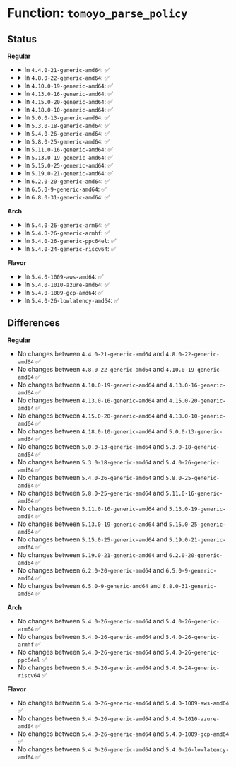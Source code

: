 # Function: <code>tomoyo_parse_policy</code>

## Status
<b>Regular</b>
<ul>
<li>
<details>
<summary>In <code>4.4.0-21-generic-amd64</code>: ✅</summary>

```c
int tomoyo_parse_policy(struct tomoyo_io_buffer * head, char * line)
```

```json
{
  "name": "tomoyo_parse_policy",
  "collision_type": "Unique Static",
  "inline_type": "No",
  "funcs": [
    {
      "addr": 18446744071582417728,
      "name": "tomoyo_parse_policy",
      "external": false,
      "loc": "security/tomoyo/common.c:2547",
      "file": "security/tomoyo/common.c",
      "inline": "seen, unknown",
      "caller_inline": [],
      "caller_func": [
        "security/tomoyo/common.c:tomoyo_load_builtin_policy",
        "security/tomoyo/common.c:tomoyo_write_control"
      ]
    }
  ],
  "symbols": [
    {
      "addr": 18446744071582417728,
      "name": "tomoyo_parse_policy",
      "section": ".text",
      "bind": "STB_LOCAL",
      "size": 234
    }
  ]
}
```
</details>
</li>
<li>
<details>
<summary>In <code>4.8.0-22-generic-amd64</code>: ✅</summary>

```c
int tomoyo_parse_policy(struct tomoyo_io_buffer * head, char * line)
```

```json
{
  "name": "tomoyo_parse_policy",
  "collision_type": "Unique Static",
  "inline_type": "No",
  "funcs": [
    {
      "addr": 18446744071582639184,
      "name": "tomoyo_parse_policy",
      "external": false,
      "loc": "security/tomoyo/common.c:2547",
      "file": "security/tomoyo/common.c",
      "inline": "seen, unknown",
      "caller_inline": [],
      "caller_func": [
        "security/tomoyo/common.c:tomoyo_write_control",
        "security/tomoyo/common.c:tomoyo_load_builtin_policy"
      ]
    }
  ],
  "symbols": [
    {
      "addr": 18446744071582639184,
      "name": "tomoyo_parse_policy",
      "section": ".text",
      "bind": "STB_LOCAL",
      "size": 245
    }
  ]
}
```
</details>
</li>
<li>
<details>
<summary>In <code>4.10.0-19-generic-amd64</code>: ✅</summary>

```c
int tomoyo_parse_policy(struct tomoyo_io_buffer * head, char * line)
```

```json
{
  "name": "tomoyo_parse_policy",
  "collision_type": "Unique Static",
  "inline_type": "No",
  "funcs": [
    {
      "addr": 18446744071582732336,
      "name": "tomoyo_parse_policy",
      "external": false,
      "loc": "security/tomoyo/common.c:2547",
      "file": "security/tomoyo/common.c",
      "inline": "seen, unknown",
      "caller_inline": [],
      "caller_func": [
        "security/tomoyo/common.c:tomoyo_write_control",
        "security/tomoyo/common.c:tomoyo_load_builtin_policy"
      ]
    }
  ],
  "symbols": [
    {
      "addr": 18446744071582732336,
      "name": "tomoyo_parse_policy",
      "section": ".text",
      "bind": "STB_LOCAL",
      "size": 245
    }
  ]
}
```
</details>
</li>
<li>
<details>
<summary>In <code>4.13.0-16-generic-amd64</code>: ✅</summary>

```c
int tomoyo_parse_policy(struct tomoyo_io_buffer * head, char * line)
```

```json
{
  "name": "tomoyo_parse_policy",
  "collision_type": "Unique Static",
  "inline_type": "No",
  "funcs": [
    {
      "addr": 18446744071582825040,
      "name": "tomoyo_parse_policy",
      "external": false,
      "loc": "security/tomoyo/common.c:2547",
      "file": "security/tomoyo/common.c",
      "inline": "seen, unknown",
      "caller_inline": [],
      "caller_func": [
        "security/tomoyo/common.c:tomoyo_write_control",
        "security/tomoyo/common.c:tomoyo_load_builtin_policy"
      ]
    }
  ],
  "symbols": [
    {
      "addr": 18446744071582825040,
      "name": "tomoyo_parse_policy",
      "section": ".text",
      "bind": "STB_LOCAL",
      "size": 239
    }
  ]
}
```
</details>
</li>
<li>
<details>
<summary>In <code>4.15.0-20-generic-amd64</code>: ✅</summary>

```c
int tomoyo_parse_policy(struct tomoyo_io_buffer * head, char * line)
```

```json
{
  "name": "tomoyo_parse_policy",
  "collision_type": "Unique Static",
  "inline_type": "No",
  "funcs": [
    {
      "addr": 18446744071582981856,
      "name": "tomoyo_parse_policy",
      "external": false,
      "loc": "security/tomoyo/common.c:2548",
      "file": "security/tomoyo/common.c",
      "inline": "seen, unknown",
      "caller_inline": [],
      "caller_func": [
        "security/tomoyo/common.c:tomoyo_write_control",
        "security/tomoyo/common.c:tomoyo_load_builtin_policy"
      ]
    }
  ],
  "symbols": [
    {
      "addr": 18446744071582981856,
      "name": "tomoyo_parse_policy",
      "section": ".text",
      "bind": "STB_LOCAL",
      "size": 245
    }
  ]
}
```
</details>
</li>
<li>
<details>
<summary>In <code>4.18.0-10-generic-amd64</code>: ✅</summary>

```c
int tomoyo_parse_policy(struct tomoyo_io_buffer * head, char * line)
```

```json
{
  "name": "tomoyo_parse_policy",
  "collision_type": "Unique Static",
  "inline_type": "No",
  "funcs": [
    {
      "addr": 18446744071583182064,
      "name": "tomoyo_parse_policy",
      "external": false,
      "loc": "security/tomoyo/common.c:2548",
      "file": "security/tomoyo/common.c",
      "inline": "seen, unknown",
      "caller_inline": [],
      "caller_func": [
        "security/tomoyo/common.c:tomoyo_write_control",
        "security/tomoyo/common.c:tomoyo_load_builtin_policy"
      ]
    }
  ],
  "symbols": [
    {
      "addr": 18446744071583182064,
      "name": "tomoyo_parse_policy",
      "section": ".text",
      "bind": "STB_LOCAL",
      "size": 242
    }
  ]
}
```
</details>
</li>
<li>
<details>
<summary>In <code>5.0.0-13-generic-amd64</code>: ✅</summary>

```c
int tomoyo_parse_policy(struct tomoyo_io_buffer * head, char * line)
```

```json
{
  "name": "tomoyo_parse_policy",
  "collision_type": "Unique Static",
  "inline_type": "No",
  "funcs": [
    {
      "addr": 18446744071583298384,
      "name": "tomoyo_parse_policy",
      "external": false,
      "loc": "security/tomoyo/common.c:2549",
      "file": "security/tomoyo/common.c",
      "inline": "seen, unknown",
      "caller_inline": [],
      "caller_func": [
        "security/tomoyo/common.c:tomoyo_write_control",
        "security/tomoyo/common.c:tomoyo_load_builtin_policy"
      ]
    }
  ],
  "symbols": [
    {
      "addr": 18446744071583298384,
      "name": "tomoyo_parse_policy",
      "section": ".text",
      "bind": "STB_LOCAL",
      "size": 242
    }
  ]
}
```
</details>
</li>
<li>
<details>
<summary>In <code>5.3.0-18-generic-amd64</code>: ✅</summary>

```c
int tomoyo_parse_policy(struct tomoyo_io_buffer * head, char * line)
```

```json
{
  "name": "tomoyo_parse_policy",
  "collision_type": "Unique Static",
  "inline_type": "No",
  "funcs": [
    {
      "addr": 18446744071583485856,
      "name": "tomoyo_parse_policy",
      "external": false,
      "loc": "security/tomoyo/common.c:2619",
      "file": "security/tomoyo/common.c",
      "inline": "seen, unknown",
      "caller_inline": [],
      "caller_func": [
        "security/tomoyo/common.c:tomoyo_write_control",
        "security/tomoyo/common.c:tomoyo_load_builtin_policy"
      ]
    }
  ],
  "symbols": [
    {
      "addr": 18446744071583485856,
      "name": "tomoyo_parse_policy",
      "section": ".text",
      "bind": "STB_LOCAL",
      "size": 256
    }
  ]
}
```
</details>
</li>
<li>
<details>
<summary>In <code>5.4.0-26-generic-amd64</code>: ✅</summary>

```c
int tomoyo_parse_policy(struct tomoyo_io_buffer * head, char * line)
```

```json
{
  "name": "tomoyo_parse_policy",
  "collision_type": "Unique Static",
  "inline_type": "No",
  "funcs": [
    {
      "addr": 18446744071583591808,
      "name": "tomoyo_parse_policy",
      "external": false,
      "loc": "security/tomoyo/common.c:2618",
      "file": "security/tomoyo/common.c",
      "inline": "seen, unknown",
      "caller_inline": [],
      "caller_func": [
        "security/tomoyo/common.c:tomoyo_write_control",
        "security/tomoyo/common.c:tomoyo_load_builtin_policy"
      ]
    }
  ],
  "symbols": [
    {
      "addr": 18446744071583591808,
      "name": "tomoyo_parse_policy",
      "section": ".text",
      "bind": "STB_LOCAL",
      "size": 256
    }
  ]
}
```
</details>
</li>
<li>
<details>
<summary>In <code>5.8.0-25-generic-amd64</code>: ✅</summary>

```c
int tomoyo_parse_policy(struct tomoyo_io_buffer * head, char * line)
```

```json
{
  "name": "tomoyo_parse_policy",
  "collision_type": "Unique Static",
  "inline_type": "No",
  "funcs": [
    {
      "addr": 18446744071583944080,
      "name": "tomoyo_parse_policy",
      "external": false,
      "loc": "security/tomoyo/common.c:2618",
      "file": "security/tomoyo/common.c",
      "inline": "seen, unknown",
      "caller_inline": [],
      "caller_func": [
        "security/tomoyo/common.c:tomoyo_write_control",
        "security/tomoyo/common.c:tomoyo_load_builtin_policy"
      ]
    }
  ],
  "symbols": [
    {
      "addr": 18446744071583944080,
      "name": "tomoyo_parse_policy",
      "section": ".text",
      "bind": "STB_LOCAL",
      "size": 256
    }
  ]
}
```
</details>
</li>
<li>
<details>
<summary>In <code>5.11.0-16-generic-amd64</code>: ✅</summary>

```c
int tomoyo_parse_policy(struct tomoyo_io_buffer * head, char * line)
```

```json
{
  "name": "tomoyo_parse_policy",
  "collision_type": "Unique Static",
  "inline_type": "No",
  "funcs": [
    {
      "addr": 18446744071584063920,
      "name": "tomoyo_parse_policy",
      "external": false,
      "loc": "security/tomoyo/common.c:2618",
      "file": "security/tomoyo/common.c",
      "inline": "seen, unknown",
      "caller_inline": [],
      "caller_func": [
        "security/tomoyo/common.c:tomoyo_write_control",
        "security/tomoyo/common.c:tomoyo_load_builtin_policy"
      ]
    }
  ],
  "symbols": [
    {
      "addr": 18446744071584063920,
      "name": "tomoyo_parse_policy",
      "section": ".text",
      "bind": "STB_LOCAL",
      "size": 256
    }
  ]
}
```
</details>
</li>
<li>
<details>
<summary>In <code>5.13.0-19-generic-amd64</code>: ✅</summary>

```c
int tomoyo_parse_policy(struct tomoyo_io_buffer * head, char * line)
```

```json
{
  "name": "tomoyo_parse_policy",
  "collision_type": "Unique Static",
  "inline_type": "No",
  "funcs": [
    {
      "addr": 18446744071584091856,
      "name": "tomoyo_parse_policy",
      "external": false,
      "loc": "security/tomoyo/common.c:2618",
      "file": "security/tomoyo/common.c",
      "inline": "seen, unknown",
      "caller_inline": [],
      "caller_func": [
        "security/tomoyo/common.c:tomoyo_write_control",
        "security/tomoyo/common.c:tomoyo_load_builtin_policy"
      ]
    }
  ],
  "symbols": [
    {
      "addr": 18446744071584091856,
      "name": "tomoyo_parse_policy",
      "section": ".text",
      "bind": "STB_LOCAL",
      "size": 254
    }
  ]
}
```
</details>
</li>
<li>
<details>
<summary>In <code>5.15.0-25-generic-amd64</code>: ✅</summary>

```c
int tomoyo_parse_policy(struct tomoyo_io_buffer * head, char * line)
```

```json
{
  "name": "tomoyo_parse_policy",
  "collision_type": "Unique Static",
  "inline_type": "No",
  "funcs": [
    {
      "addr": 18446744071584466224,
      "name": "tomoyo_parse_policy",
      "external": false,
      "loc": "security/tomoyo/common.c:2618",
      "file": "security/tomoyo/common.c",
      "inline": "seen, unknown",
      "caller_inline": [],
      "caller_func": [
        "security/tomoyo/common.c:tomoyo_write_control",
        "security/tomoyo/common.c:tomoyo_load_builtin_policy"
      ]
    }
  ],
  "symbols": [
    {
      "addr": 18446744071584466224,
      "name": "tomoyo_parse_policy",
      "section": ".text",
      "bind": "STB_LOCAL",
      "size": 258
    }
  ]
}
```
</details>
</li>
<li>
<details>
<summary>In <code>5.19.0-21-generic-amd64</code>: ✅</summary>

```c
int tomoyo_parse_policy(struct tomoyo_io_buffer * head, char * line)
```

```json
{
  "name": "tomoyo_parse_policy",
  "collision_type": "Unique Static",
  "inline_type": "No",
  "funcs": [
    {
      "addr": 18446744071585101328,
      "name": "tomoyo_parse_policy",
      "external": false,
      "loc": "security/tomoyo/common.c:2609",
      "file": "security/tomoyo/common.c",
      "inline": "seen, unknown",
      "caller_inline": [],
      "caller_func": [
        "security/tomoyo/common.c:tomoyo_write_control",
        "security/tomoyo/common.c:tomoyo_load_builtin_policy"
      ]
    }
  ],
  "symbols": [
    {
      "addr": 18446744071585101328,
      "name": "tomoyo_parse_policy",
      "section": ".text",
      "bind": "STB_LOCAL",
      "size": 253
    }
  ]
}
```
</details>
</li>
<li>
<details>
<summary>In <code>6.2.0-20-generic-amd64</code>: ✅</summary>

```c
int tomoyo_parse_policy(struct tomoyo_io_buffer * head, char * line)
```

```json
{
  "name": "tomoyo_parse_policy",
  "collision_type": "Unique Static",
  "inline_type": "No",
  "funcs": [
    {
      "addr": 18446744071585825232,
      "name": "tomoyo_parse_policy",
      "external": false,
      "loc": "security/tomoyo/common.c:2609",
      "file": "security/tomoyo/common.c",
      "inline": "seen, unknown",
      "caller_inline": [],
      "caller_func": [
        "security/tomoyo/common.c:tomoyo_write_control",
        "security/tomoyo/common.c:tomoyo_load_builtin_policy"
      ]
    }
  ],
  "symbols": [
    {
      "addr": 18446744071585825232,
      "name": "tomoyo_parse_policy",
      "section": ".text",
      "bind": "STB_LOCAL",
      "size": 253
    }
  ]
}
```
</details>
</li>
<li>
<details>
<summary>In <code>6.5.0-9-generic-amd64</code>: ✅</summary>

```c
int tomoyo_parse_policy(struct tomoyo_io_buffer * head, char * line)
```

```json
{
  "name": "tomoyo_parse_policy",
  "collision_type": "Unique Static",
  "inline_type": "No",
  "funcs": [
    {
      "addr": 18446744071586057248,
      "name": "tomoyo_parse_policy",
      "external": false,
      "loc": "security/tomoyo/common.c:2609",
      "file": "security/tomoyo/common.c",
      "inline": "seen, unknown",
      "caller_inline": [],
      "caller_func": [
        "security/tomoyo/common.c:tomoyo_write_control",
        "security/tomoyo/common.c:tomoyo_load_builtin_policy"
      ]
    }
  ],
  "symbols": [
    {
      "addr": 18446744071586057248,
      "name": "tomoyo_parse_policy",
      "section": ".text",
      "bind": "STB_LOCAL",
      "size": 253
    }
  ]
}
```
</details>
</li>
<li>
<details>
<summary>In <code>6.8.0-31-generic-amd64</code>: ✅</summary>

```c
int tomoyo_parse_policy(struct tomoyo_io_buffer * head, char * line)
```

```json
{
  "name": "tomoyo_parse_policy",
  "collision_type": "Unique Static",
  "inline_type": "No",
  "funcs": [
    {
      "addr": 18446744071586306208,
      "name": "tomoyo_parse_policy",
      "external": false,
      "loc": "security/tomoyo/common.c:2610",
      "file": "security/tomoyo/common.c",
      "inline": "seen, unknown",
      "caller_inline": [],
      "caller_func": [
        "security/tomoyo/common.c:tomoyo_write_control",
        "security/tomoyo/common.c:tomoyo_load_builtin_policy"
      ]
    }
  ],
  "symbols": [
    {
      "addr": 18446744071586306208,
      "name": "tomoyo_parse_policy",
      "section": ".text",
      "bind": "STB_LOCAL",
      "size": 253
    }
  ]
}
```
</details>
</li>
</ul>
<b>Arch</b>
<ul>
<li>
<details>
<summary>In <code>5.4.0-26-generic-arm64</code>: ✅</summary>

```c
int tomoyo_parse_policy(struct tomoyo_io_buffer * head, char * line)
```

```json
{
  "name": "tomoyo_parse_policy",
  "collision_type": "Unique Static",
  "inline_type": "No",
  "funcs": [
    {
      "addr": 18446603336495370208,
      "name": "tomoyo_parse_policy",
      "external": false,
      "loc": "security/tomoyo/common.c:2618",
      "file": "security/tomoyo/common.c",
      "inline": "seen, unknown",
      "caller_inline": [],
      "caller_func": [
        "security/tomoyo/common.c:tomoyo_write_control",
        "security/tomoyo/common.c:tomoyo_load_builtin_policy"
      ]
    }
  ],
  "symbols": [
    {
      "addr": 18446603336495370208,
      "name": "tomoyo_parse_policy",
      "section": ".text",
      "bind": "STB_LOCAL",
      "size": 276
    }
  ]
}
```
</details>
</li>
<li>
<details>
<summary>In <code>5.4.0-26-generic-armhf</code>: ✅</summary>

```c
int tomoyo_parse_policy(struct tomoyo_io_buffer * head, char * line)
```

```json
{
  "name": "tomoyo_parse_policy",
  "collision_type": "Unique Static",
  "inline_type": "No",
  "funcs": [
    {
      "addr": 3228747896,
      "name": "tomoyo_parse_policy",
      "external": false,
      "loc": "security/tomoyo/common.c:2618",
      "file": "security/tomoyo/common.c",
      "inline": "seen, unknown",
      "caller_inline": [],
      "caller_func": [
        "security/tomoyo/common.c:tomoyo_write_control",
        "security/tomoyo/common.c:tomoyo_load_builtin_policy"
      ]
    }
  ],
  "symbols": [
    {
      "addr": 3228747896,
      "name": "tomoyo_parse_policy",
      "section": ".text",
      "bind": "STB_LOCAL",
      "size": 256
    }
  ]
}
```
</details>
</li>
<li>
<details>
<summary>In <code>5.4.0-26-generic-ppc64el</code>: ✅</summary>

```c
int tomoyo_parse_policy(struct tomoyo_io_buffer * head, char * line)
```

```json
{
  "name": "tomoyo_parse_policy",
  "collision_type": "Unique Static",
  "inline_type": "No",
  "funcs": [
    {
      "addr": 13835058055289386912,
      "name": "tomoyo_parse_policy",
      "external": false,
      "loc": "security/tomoyo/common.c:2618",
      "file": "security/tomoyo/common.c",
      "inline": "seen, unknown",
      "caller_inline": [],
      "caller_func": [
        "security/tomoyo/common.c:tomoyo_write_control",
        "security/tomoyo/common.c:tomoyo_load_builtin_policy"
      ]
    }
  ],
  "symbols": [
    {
      "addr": 13835058055289386912,
      "name": "tomoyo_parse_policy",
      "section": ".text",
      "bind": "STB_LOCAL",
      "size": 460
    }
  ]
}
```
</details>
</li>
<li>
<details>
<summary>In <code>5.4.0-24-generic-riscv64</code>: ✅</summary>

```c
int tomoyo_parse_policy(struct tomoyo_io_buffer * head, char * line)
```

```json
{
  "name": "tomoyo_parse_policy",
  "collision_type": "Unique Static",
  "inline_type": "No",
  "funcs": [
    {
      "addr": 18446743936274576844,
      "name": "tomoyo_parse_policy",
      "external": false,
      "loc": "security/tomoyo/common.c:2618",
      "file": "security/tomoyo/common.c",
      "inline": "seen, unknown",
      "caller_inline": [],
      "caller_func": [
        "security/tomoyo/common.c:tomoyo_write_control",
        "security/tomoyo/common.c:tomoyo_load_builtin_policy"
      ]
    }
  ],
  "symbols": [
    {
      "addr": 18446743936274576844,
      "name": "tomoyo_parse_policy",
      "section": ".text",
      "bind": "STB_LOCAL",
      "size": 238
    }
  ]
}
```
</details>
</li>
</ul>
<b>Flavor</b>
<ul>
<li>
<details>
<summary>In <code>5.4.0-1009-aws-amd64</code>: ✅</summary>

```c
int tomoyo_parse_policy(struct tomoyo_io_buffer * head, char * line)
```

```json
{
  "name": "tomoyo_parse_policy",
  "collision_type": "Unique Static",
  "inline_type": "No",
  "funcs": [
    {
      "addr": 18446744071583560544,
      "name": "tomoyo_parse_policy",
      "external": false,
      "loc": "security/tomoyo/common.c:2618",
      "file": "security/tomoyo/common.c",
      "inline": "seen, unknown",
      "caller_inline": [],
      "caller_func": [
        "security/tomoyo/common.c:tomoyo_write_control",
        "security/tomoyo/common.c:tomoyo_load_builtin_policy"
      ]
    }
  ],
  "symbols": [
    {
      "addr": 18446744071583560544,
      "name": "tomoyo_parse_policy",
      "section": ".text",
      "bind": "STB_LOCAL",
      "size": 256
    }
  ]
}
```
</details>
</li>
<li>
<details>
<summary>In <code>5.4.0-1010-azure-amd64</code>: ✅</summary>

```c
int tomoyo_parse_policy(struct tomoyo_io_buffer * head, char * line)
```

```json
{
  "name": "tomoyo_parse_policy",
  "collision_type": "Unique Static",
  "inline_type": "No",
  "funcs": [
    {
      "addr": 18446744071583497600,
      "name": "tomoyo_parse_policy",
      "external": false,
      "loc": "security/tomoyo/common.c:2618",
      "file": "security/tomoyo/common.c",
      "inline": "seen, unknown",
      "caller_inline": [],
      "caller_func": [
        "security/tomoyo/common.c:tomoyo_write_control",
        "security/tomoyo/common.c:tomoyo_load_builtin_policy"
      ]
    }
  ],
  "symbols": [
    {
      "addr": 18446744071583497600,
      "name": "tomoyo_parse_policy",
      "section": ".text",
      "bind": "STB_LOCAL",
      "size": 256
    }
  ]
}
```
</details>
</li>
<li>
<details>
<summary>In <code>5.4.0-1009-gcp-amd64</code>: ✅</summary>

```c
int tomoyo_parse_policy(struct tomoyo_io_buffer * head, char * line)
```

```json
{
  "name": "tomoyo_parse_policy",
  "collision_type": "Unique Static",
  "inline_type": "No",
  "funcs": [
    {
      "addr": 18446744071583544320,
      "name": "tomoyo_parse_policy",
      "external": false,
      "loc": "security/tomoyo/common.c:2618",
      "file": "security/tomoyo/common.c",
      "inline": "seen, unknown",
      "caller_inline": [],
      "caller_func": [
        "security/tomoyo/common.c:tomoyo_write_control",
        "security/tomoyo/common.c:tomoyo_load_builtin_policy"
      ]
    }
  ],
  "symbols": [
    {
      "addr": 18446744071583544320,
      "name": "tomoyo_parse_policy",
      "section": ".text",
      "bind": "STB_LOCAL",
      "size": 256
    }
  ]
}
```
</details>
</li>
<li>
<details>
<summary>In <code>5.4.0-26-lowlatency-amd64</code>: ✅</summary>

```c
int tomoyo_parse_policy(struct tomoyo_io_buffer * head, char * line)
```

```json
{
  "name": "tomoyo_parse_policy",
  "collision_type": "Unique Static",
  "inline_type": "No",
  "funcs": [
    {
      "addr": 18446744071583642848,
      "name": "tomoyo_parse_policy",
      "external": false,
      "loc": "security/tomoyo/common.c:2618",
      "file": "security/tomoyo/common.c",
      "inline": "seen, unknown",
      "caller_inline": [],
      "caller_func": [
        "security/tomoyo/common.c:tomoyo_write_control",
        "security/tomoyo/common.c:tomoyo_load_builtin_policy"
      ]
    }
  ],
  "symbols": [
    {
      "addr": 18446744071583642848,
      "name": "tomoyo_parse_policy",
      "section": ".text",
      "bind": "STB_LOCAL",
      "size": 256
    }
  ]
}
```
</details>
</li>
</ul>

## Differences
<b>Regular</b>
<ul>
<li>
No changes between <code>4.4.0-21-generic-amd64</code> and <code>4.8.0-22-generic-amd64</code> ✅
</li>
<li>
No changes between <code>4.8.0-22-generic-amd64</code> and <code>4.10.0-19-generic-amd64</code> ✅
</li>
<li>
No changes between <code>4.10.0-19-generic-amd64</code> and <code>4.13.0-16-generic-amd64</code> ✅
</li>
<li>
No changes between <code>4.13.0-16-generic-amd64</code> and <code>4.15.0-20-generic-amd64</code> ✅
</li>
<li>
No changes between <code>4.15.0-20-generic-amd64</code> and <code>4.18.0-10-generic-amd64</code> ✅
</li>
<li>
No changes between <code>4.18.0-10-generic-amd64</code> and <code>5.0.0-13-generic-amd64</code> ✅
</li>
<li>
No changes between <code>5.0.0-13-generic-amd64</code> and <code>5.3.0-18-generic-amd64</code> ✅
</li>
<li>
No changes between <code>5.3.0-18-generic-amd64</code> and <code>5.4.0-26-generic-amd64</code> ✅
</li>
<li>
No changes between <code>5.4.0-26-generic-amd64</code> and <code>5.8.0-25-generic-amd64</code> ✅
</li>
<li>
No changes between <code>5.8.0-25-generic-amd64</code> and <code>5.11.0-16-generic-amd64</code> ✅
</li>
<li>
No changes between <code>5.11.0-16-generic-amd64</code> and <code>5.13.0-19-generic-amd64</code> ✅
</li>
<li>
No changes between <code>5.13.0-19-generic-amd64</code> and <code>5.15.0-25-generic-amd64</code> ✅
</li>
<li>
No changes between <code>5.15.0-25-generic-amd64</code> and <code>5.19.0-21-generic-amd64</code> ✅
</li>
<li>
No changes between <code>5.19.0-21-generic-amd64</code> and <code>6.2.0-20-generic-amd64</code> ✅
</li>
<li>
No changes between <code>6.2.0-20-generic-amd64</code> and <code>6.5.0-9-generic-amd64</code> ✅
</li>
<li>
No changes between <code>6.5.0-9-generic-amd64</code> and <code>6.8.0-31-generic-amd64</code> ✅
</li>
</ul>
<b>Arch</b>
<ul>
<li>
No changes between <code>5.4.0-26-generic-amd64</code> and <code>5.4.0-26-generic-arm64</code> ✅
</li>
<li>
No changes between <code>5.4.0-26-generic-amd64</code> and <code>5.4.0-26-generic-armhf</code> ✅
</li>
<li>
No changes between <code>5.4.0-26-generic-amd64</code> and <code>5.4.0-26-generic-ppc64el</code> ✅
</li>
<li>
No changes between <code>5.4.0-26-generic-amd64</code> and <code>5.4.0-24-generic-riscv64</code> ✅
</li>
</ul>
<b>Flavor</b>
<ul>
<li>
No changes between <code>5.4.0-26-generic-amd64</code> and <code>5.4.0-1009-aws-amd64</code> ✅
</li>
<li>
No changes between <code>5.4.0-26-generic-amd64</code> and <code>5.4.0-1010-azure-amd64</code> ✅
</li>
<li>
No changes between <code>5.4.0-26-generic-amd64</code> and <code>5.4.0-1009-gcp-amd64</code> ✅
</li>
<li>
No changes between <code>5.4.0-26-generic-amd64</code> and <code>5.4.0-26-lowlatency-amd64</code> ✅
</li>
</ul>

